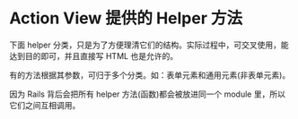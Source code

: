 # Action View 提供的 Helper 方法

下面 helper 分类，只是为了方便理清它们的结构。实际过程中，可交叉使用，能达到目的即可，并且直接写 HTML 也是允许的。

有的方法根据其参数，可归于多个分类。如：表单元素和通用元素\(非表单元素\)。

因为 Rails 背后会把所有 helper 方法\(函数\)都会被放进同一个 module 里，所以它们之间互相调用。

